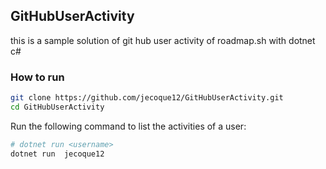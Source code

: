 ## GitHubUserActivity

this is a sample solution of git hub user activity of roadmap.sh with dotnet c#

### How to run 

```bash
git clone https://github.com/jecoque12/GitHubUserActivity.git
cd GitHubUserActivity
```

Run the following command to list the activities of a user:


```bash
# dotnet run <username>
dotnet run  jecoque12
```